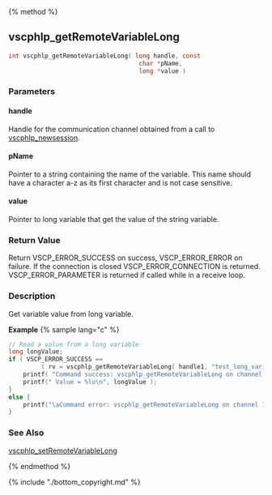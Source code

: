 
{% method %}
## vscphlp_getRemoteVariableLong

```c
int vscphlp_getRemoteVariableLong( long handle, const 
                                    char *pName, 
                                    long *value ) 
```

### Parameters

#### handle
Handle for the communication channel obtained from a call to [vscphlp_newsession](vscphlp_newsession.md).

#### pName
Pointer to a string containing the name of the variable. This name should have a character a-z as its first character and is not case sensitive.

#### value
Pointer to long variable that get the value of the string variable.

### Return Value
Return VSCP_ERROR_SUCCESS on success, VSCP_ERROR_ERROR on failure. If the connection is closed VSCP_ERROR_CONNECTION is returned. VSCP_ERROR_PARAMETER is returned if called while in a receive loop. 

### Description
Get variable value from long variable.

**Example** {% sample lang="c" %}

```c
// Read a value from a long variable
long longValue;
if ( VSCP_ERROR_SUCCESS == 
         ( rv = vscphlp_getRemoteVariableLong( handle1, "test_long_variable", &longValue ) ) ) {
    printf( "Command success: vscphlp_getRemoteVariableLong on channel 1\n" );
    printf(" Value = %lu\n", longValue );
}
else {
    printf("\aCommand error: vscphlp_getRemoteVariableLong on channel 1  Error code=%d\n", rv);
}
```

### See Also
[vscphlp_setRemoteVariableLong](vscphlp_setremotevariablelong.md)

{% endmethod %}

{% include "./bottom_copyright.md" %}